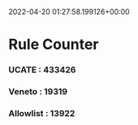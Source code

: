 2022-04-20 01:27:58.199126+00:00
# Rule Counter 
 ### UCATE : 433426

 ### Veneto : 19319

 ### Allowlist : 13922